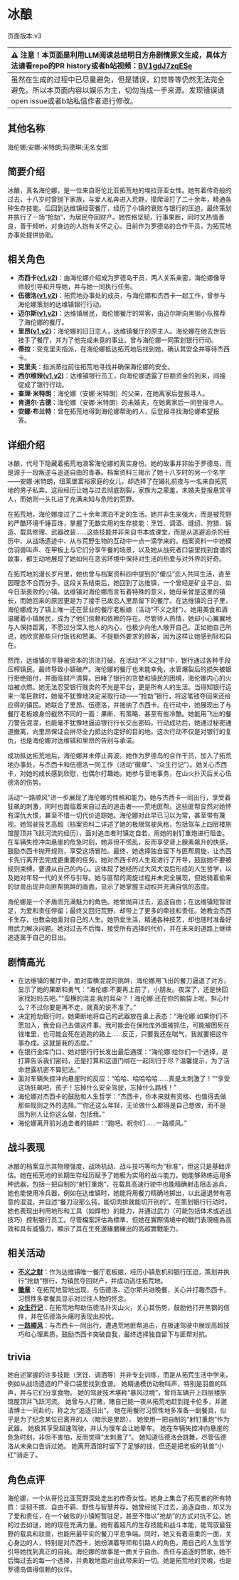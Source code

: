 # 冰酿
页面版本:v3
 

| :warning: 注意！本页面是利用LLM阅读总结明日方舟剧情原文生成，具体方法请看repo的PR history或者b站视频：[BV1gdJ7zqESe](https://www.bilibili.com/video/BV1gdJ7zqESe/)         |
|:----------------------------|
| 虽然在生成的过程中已尽量避免，但是错误，幻觉等等仍然无法完全避免。所以本页面内容以娱乐为主，切勿当成一手来源。发现错误请open issue或者b站私信作者进行修改。|



## 其他名称
海伦娜;安娜·米特朗;玛德琳;无名女郎
## 简要介绍
冰酿，真名海伦娜，是一位来自哥伦比亚拓荒地的埃拉菲亚女性。她有着传奇般的过去，十八岁时曾抛下家族，与爱人私奔进入荒野，摸爬滚打了二十余年，精通各种生存技能。后回到达维镇经营餐厅，经历了小镇的衰败与银行的压迫，最终策划并执行了一场“抢劫”，为居民夺回财产。她性格坚韧，行事果断，同时又热情善良，善于倾听，对身边的人抱有关怀之心。目前作为罗德岛的合作干员，为拓荒地办事处提供协助。
## 相关角色
-   **杰西卡([v1](../chars/char_235_jesica.md),[v2](char_235_jesica.md))**：由海伦娜介绍成为罗德岛干员，两人关系亲密，海伦娜像导师般引导和开导她，并与她一同执行任务。
-   **伍德洛([v1](../chars/extended_char_wu_de_luo.md),[v2](extended_char_wu_de_luo.md))**：拓荒地办事处的成员，与海伦娜和杰西卡一起工作，曾参与海伦娜策划的达维镇银行行动。
-   **迈尔斯([v1](../chars/extended_char_mai_er_si.md),[v2](extended_char_mai_er_si.md))**：达维镇居民，海伦娜餐厅的常客，由迈尔斯向黑钢小队推荐了海伦娜的餐厅。
-   **里昂([v1](../chars/extended_char_li_ang.md),[v2](extended_char_li_ang.md))**：海伦娜的旧日恋人，达维镇餐厅的原主人。海伦娜在他去世后接手了餐厅，并为了他完成未竟的事业。曾与海伦娜一同策划银行行动。
-   **蒂拉**：受克里夫指派，在海伦娜抵达拓荒地后找到她，确认其安全并等待杰西卡。
-   **克里夫**：指派蒂拉前往拓荒地寻找并确保海伦娜的安全。
-   **西尔维娅([v1](../chars/extended_char_xi_er_wei_ya.md),[v2](extended_char_xi_er_wei_ya.md))**：达维镇银行员工，向海伦娜透露了巨额资金的到来，间接促成了银行行动。
-   **查理·米特朗**：海伦娜（安娜·米特朗）的父亲，在她离家后登报寻人。
-   **肯道尔·古德**：海伦娜（安娜·米特朗）的未婚夫，在她离家后一同登报寻人。
-   **安娜·布兰特**：曾在拓荒地得到海伦娜帮助的人，后登报寻找海伦娜希望报答。
## 详细介绍
冰酿，代号下隐藏着拓荒地浪客海伦娜的真实身份。她的故事并非始于罗德岛，而是源于一段叛逆与追逐自由的青春。档案资料三揭示了她十八岁时的另一个名字——安娜·米特朗，纽莱堡富裕家庭的女儿，却选择了在婚礼前夜与一名来自拓荒地的男子私奔。这段经历让她与过去彻底割裂，家族为之蒙羞，未婚夫登报悬赏寻人，而她则一头扎进了充满未知与危险的荒野。

在拓荒地，海伦娜度过了二十余年漂泊不定的生活。她并非生来强大，而是被荒野的严酷环境千锤百炼，掌握了无数实用的生存技能：烹饪、调酒、缝纫、狩猎、锻造、载具修理、武器改装……这些技能并非来自书本或课堂，而是从逃避追杀的经历中、从战场遗迹中、从与荒野生物的互动中一点一滴学来的。档案资料一中她模仿羽兽叫声、在甲板上与它们分享午餐的场景，以及她从战死者口袋里找到食谱的故事，都生动地展现了她如何在恶劣环境中保持对生活的热爱与对外界的好奇。

在拓荒地的漫长岁月里，她也曾与档案资料四中提到的“傻瓜”恋人共同生活，直至因理念不合而分手。这段关系结束后，她回到了达维镇，一个曾经是矿业平台、如今日渐衰败的小镇。达维镇对海伦娜而言有着特殊的意义，她母亲曾是这里的镇长，而她回来的原因更是为了接手已故恋人里昂留下的餐厅。在达维镇的日子里，海伦娜成为了镇上唯一还在营业的餐厅老板娘（活动“不义之财”）。她用美食和酒温暖着小镇居民，成为了他们信赖和依赖的存在。尽管待人热情，她却小心翼翼地与人保持距离，不愿过分深入他人的内心，也极少向他人敞开自己。正如她自己所说，她欣赏那些只付饭钱和赞美、不提额外要求的顾客，因为这样让她感到轻松自在。

然而，达维镇的平静被资本的洪流打破。在活动“不义之财”中，银行通过各种手段压榨镇民，最终导致小镇破产。海伦娜的餐厅也未能幸免，水管爆裂后的损失被银行拒绝赔付，并面临财产清算。目睹了银行的贪婪和镇民的困境，海伦娜内心的火焰被点燃。她无法忍受银行贱卖的不光是平台，更是所有人的生活。当得知银行运来一笔巨款时，她毫不犹豫地决定采取行动——“抢劫”银行，将这笔钱夺回来还给应得的镇民。她联合了里昂、伍德洛，并接纳了杰西卡。在行动中，她展现出了与餐厅老板娘身份截然不同的一面：果断、有策略、甚至有些冷酷。她能用飞出的餐刀警告混混，也能毫不犹豫地逼迫银行行长交出密码。行动成功后，她通过秘密通道撤离，向里昂保证会拼尽全力抵达约定好的目的地。这次行动不仅是对银行的复仇，也是海伦娜对达维镇和里昂的告别与承诺。

成功抵达拓荒地后，海伦娜并未停止奔波。她作为罗德岛的合作干员，加入了拓荒地办事处，与杰西卡和伍德洛一同工作（活动“徽章”、“众生行记”）。她关心杰西卡，对她的成长感到欣慰，也偶尔打趣她。她参与营地事务，在山火扑灭后关心伍德洛的伤势。

活动“一路顺风”进一步展现了海伦娜的性格和能力。她与杰西卡一同出行，享受着狂飙的刺激，同时也面临着来自过去的追击者——荒地匪帮。这些匪帮显然对她怀有深仇大恨，甚至不惜一切代价追踪她。海伦娜对此早已习以为常，甚至带有蔑视。她驾驶技艺高超（档案资料二详述了她的极限驾驶风格，包括驾车上四层楼旅馆屋顶并飞跃河流的经历），面对追击者时镇定自若，用她的射钉重炮进行阻击。在车辆失控冲向悬崖的危急时刻，她非但不慌乱，反而享受肾上腺素飙升的快感，鼓励杰西卡抛开规则，享受这场冒险。最终，她选择独自留下与匪帮周旋，让杰西卡先行离开去完成更重要的任务。她对杰西卡的人生观进行了开导，鼓励她不要被规则束缚，要遵从自己的内心。这体现了她经历过大风大浪后形成的人生哲学，以及她对年轻一代的关怀与引导。她与匪帮的周旋过程并未完全展现，但她骑着偷来的驮兽出现并向匪帮挑衅的画面，显示了她掌握主动权并充满自信的态度。

海伦娜是一个矛盾而充满魅力的角色。她曾抛弃过去，追逐自由；在达维镇短暂驻足，为爱和责任停留；最终又回归荒野，却带上了更多的牵挂和责任。她教会杰西卡生存，也教会她面对自己的人生。她热爱生活，精通各种技艺，却也随时准备好用武力解决问题。她对过去不后悔，接受所有选择的代价，并在未来的道路上继续追逐属于自己的日出。
## 剧情高光
*   在达维镇的餐厅中，面对蛮横混混的挑衅，海伦娜用飞出的餐刀逼退了对方，显示了她的果断和勇气：“海伦娜:不要再上前了，小朋友。夜深了，还是快回家找妈妈去吧。”“蛮横的混混:我的耳朵？！海伦娜:还在你的脑袋上呢，担心什么？不过你要是再不走，就真的说不准了。”
*   决定抢劫银行时，她果断地将自己的武器放在桌上表态：“海伦娜:如果你们不愿加入，我会自己去做这件事。我可能会在保险库外面被抓住，可能被困死在钱堆里，也可能会死在逃跑的路上......反正，只要我还在喘气，我就要把这件事办成。这就是我的态度。”
*   在银行金库门口，她对银行行长发出最后通牒：“海伦娜:给你们一个选择，是打算告诉我们密码，还是打算和这道门绑在一起同归于尽？温馨提示，为了活命泄露机密不算犯法。”
*   面对车辆失控冲向悬崖时的反应：“哈哈、哈哈哈哈......真是太刺激了！”“享受这场狂飙吧，孩子！忘掉什么安全驾驶，忘掉什么路线！”
*   海伦娜对杰西卡的鼓励和人生哲学：“杰西卡，你本来就有资格、也值得去做那些规则之外的选择。”“你还这么年轻，无论做什么都得是自己想做，而不是因为别人让你这么做，包括我。”
*   海伦娜离开前对追击者的挑衅：“跑吧。祝你们......一路顺风。”
## 战斗表现
冰酿的档案显示其物理强度、战场机动、战斗技巧等均为“标准”，但这只是基础评估。她在拓荒地的长期生存经历赋予了她极为实用的战斗能力。她能够熟练运用多种武器，包括一把自制的“射钉重炮”，在载具高速行驶中也能精确射击阻击追兵。她也能使用冷兵器，例如在达维镇时，她能将用餐刀精确地掷出，以此逼退带有恶意的混混，并自述“餐刀没那么钝，能切肉排就能切开别的”。在策划银行行动时，她也表现出利用地形和工具（如焊枪）的能力，并通过武力（可能包括体术或近战技巧）控制银行员工。尽管檔案評估為標準，但她在實際情境中的戰鬥表現極為高效和具有威懾力，顯示了其在生死邊緣磨練出的高超實戰能力。
## 相关活动
-   **[不义之财](../stories/act28side.md)**：作为达维镇唯一餐厅老板娘，经历小镇危机和银行压迫，策划并执行“抢劫”银行，为镇民夺回财产，并成功逃往拓荒地。
-   **[徽章](../stories/story_jesca2_set_1.md)**：在拓荒地营地出现，与伍德洛、迈尔斯共进晚餐，关心并打趣杰西卡，习惯性多拿餐具显示对过往人物的怀念。
-   **[众生行记](../stories/act42side.md)**：在拓荒地帮助伍德洛扑灭山火，关心其伤势，鼓励他打开黑钢的信件，并在伍德洛头痛时表现出担忧。
-   **[一路顺风](../stories/story_coldst_set_1.md)**：与杰西卡一同出行，遭遇荒地匪帮追击，在极速驾驶中展现高超技巧和心理素质，鼓励杰西卡突破自我，最终选择独自留下与匪帮对抗。
## trivia
她自述掌握的许多技能（烹饪、调酒等）并非专业训练，而是从拓荒生活中学来，例如从战场遗迹的尸骨口袋里找到食谱。
她精通模仿动物叫声，特别是羽兽的叫声，并与它们分享食物。
她的驾驶技术堪称“暴风过境”，曾将车辆开上四层楼旅馆屋顶并飞跃河流。
她曾与人打赌，赌自己能一夜从拓荒地赶到提卡伦多，并邀请博士一同赴约，称之为“追逐日出”。
她在用餐时习惯性地多准备一副餐具，似乎是为了纪念某位已离开的人（暗示是里昂）。
她使用一把自制的“射钉重炮”作为武器。
她极其享受超速驾驶，并认为慢车会让她晕车。
她在车辆失控冲向悬崖的危急时刻，非但不害怕，反而觉得“太刺激了”。
她知道伍德洛会跳舞，尽管伍德洛从未亲口告诉过她。
她离开酒馆时留下了足够的钱，但还是把老板的驮兽“小红”骑走了。
## 角色点评
海伦娜，一个从哥伦比亚荒野深处走出的传奇女性。她身上集合了拓荒者的所有特质：坚韧不拔、自由不羁、野性与智慧并存。她曾经抛下过去，追逐自由，却又为了爱和责任，在一个破败的小镇短暂驻足，甚至不惜以“抢劫”的方式对抗不公。她的过去如谜，她的现在充满力量。她有着超凡的生存技能和战斗本能，能驾驭最狂野的载具和驮兽，也能用最平实的餐刀平息争端。同时，她又有着温柔的一面，关心身边的人，特别是对杰西卡，她扮演着导师和引路人的角色，用自己的人生哲学引导她找到真正的自我。海伦娜的故事是一曲关于自由、责任与追逐的赞歌，她不后悔过去的每一个选择，并勇敢地面对由此带来的一切。她是拓荒地的灵魂，也是罗德岛值得信赖的伙伴。
